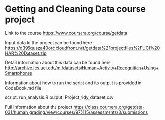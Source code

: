 Getting and Cleaning Data course project
========================================
Link to the course
https://www.coursera.org/course/getdata

Input data to the project can be found here
https://d396qusza40orc.cloudfront.net/getdata%2Fprojectfiles%2FUCI%20HAR%20Dataset.zip 

Detail information about this data can be found here
http://archive.ics.uci.edu/ml/datasets/Human+Activity+Recognition+Using+Smartphones 

Information about how to run the script and its output is provided in CodeBook.md file 

script: run_analysis.R
output: Project_tidy_dataset.csv

Full information about the project 
https://class.coursera.org/getdata-031/human_grading/view/courses/975115/assessments/3/submissions